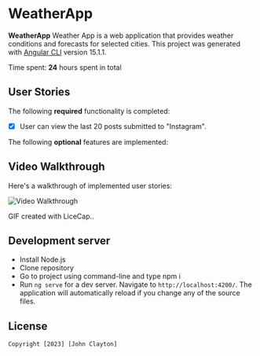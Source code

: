 # WeatherApp

**WeatherApp** Weather App is a web application that provides weather conditions and forecasts for selected cities.
This project was generated with [Angular CLI](https://github.com/angular/angular-cli) version 15.1.1.

Time spent: **24** hours spent in total

## User Stories

The following **required** functionality is completed:
- [x] User can view the last 20 posts submitted to "Instagram".

The following **optional** features are implemented:

## Video Walkthrough

Here's a walkthrough of implemented user stories:

<img src='weather_app.gif' title='Video Walkthrough' width='' alt='Video Walkthrough' />

GIF created with LiceCap..

## Development server
* Install Node.js
* Clone repository
* Go to project using command-line and type npm i
* Run `ng serve` for a dev server. Navigate to `http://localhost:4200/`. The application will automatically reload if you change any of the source files.

## License

    Copyright [2023] [John Clayton]

